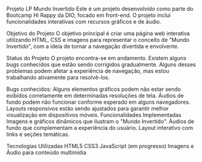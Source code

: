 Projeto LP Mundo Invertido
Este é um projeto desenvolvido como parte do Bootcamp Hi Rappy da DIO, focado em front-end. O projeto inclui funcionalidades interativas com recursos gráficos e de áudio.

Objetivo do Projeto
O objetivo principal é criar uma página web interativa utilizando HTML, CSS e imagens para representar o conceito de "Mundo Invertido", com a ideia de tornar a navegação divertida e envolvente.

Status do Projeto
O projeto encontra-se em andamento. Existem alguns bugs conhecidos que estão sendo corrigidos gradualmente. Alguns desses problemas podem afetar a experiência de navegação, mas estou trabalhando ativamente para resolvê-los.

Bugs conhecidos:
Alguns elementos gráficos podem não estar sendo exibidos corretamente em determinadas resoluções de tela.
Áudios de fundo podem não funcionar conforme esperado em alguns navegadores.
Layouts responsivos estão sendo ajustados para garantir melhor visualização em dispositivos móveis.
Funcionalidades Implementadas
Imagens e gráficos dinâmicos que ilustram o "Mundo Invertido".
Áudios de fundo que complementam a experiência do usuário.
Layout interativo com links e seções temáticas.

Tecnologias Utilizadas
HTML5
CSS3
JavaScript (em progresso)
Imagens e Áudio para conteúdo multimídia
